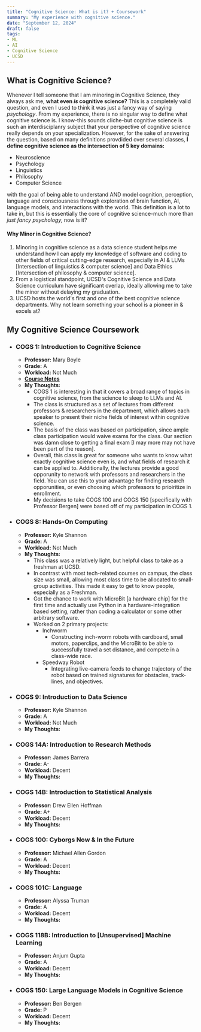 ```yaml
---
title: "Cognitive Science: What is it? + Coursework"
summary: "My experience with cognitive science."
date: "September 12, 2024"
draft: false
tags:
- ML
- AI
- Cognitive Science
- UCSD
---
```


## What is Cognitive Science?
Whenever I tell someone that I am minoring in Cognitive Science, they always ask me, **what even _is_ cognitive science?** This is a completely valid question, and even I used to think it was just a fancy way of saying _psychology_. From my experience, there is no singular way to define what cognitive science is. I know-this sounds cliche-but cognitive science is such an interdisciplanry subject that your perspective of cognitive science really depends on your specialization. However, for the sake of answering the question, based on many definitions provdided over several classes, **I define cognitive science as the intersection of 5 key domains:**
- Neuroscience
- Psychology
- Linguistics
- Philosophy
- Computer Science

with the goal of being able to understand AND model cognition, perception, language and consciousness through exploration of brain function, AI, language models, and interactions with the world. This definition is a lot to take in, but this is essentially the core of cognitive science-much more than _just fancy psychology,_ now is it? 
#### Why Minor in Cognitive Science? 
1. Minoring in cognitive science as a data science student helps me understand how I can apply my knowledge of software and coding to other fields of critical cutting-edge research, especially in AI & LLMs [Intersection of linguistics & computer science] and Data Ethics [Intersection of philosophy & computer science]. 
2. From a logistical standpoint, UCSD's Cognitive Science and Data Science curriculum have significant overlap, ideally allowing me to take the minor without delaying my graduation.
3. UCSD hosts the world's first and one of the best cognitive science departments. Why not learn something your school is a pioneer in & excels at?


## My Cognitive Science Coursework
- ### COGS 1: Introduction to Cognitive Science
  - **Professor:** Mary Boyle
  - **Grade:** A
  - **Workload:** Not Much
  - <a href="https://docs.google.com/document/d/112ary40icpclplcqNw0H-JsJmBcawwAbHoszzjTq0Do/edit?usp=sharing" target="_blank"> **Course Notes** </a>
  - **My Thoughts:**
    - COGS 1 is interesting in that it covers a broad range of topics in cognitive science, from the science to sleep to LLMs and AI.
    - The class is structured as a set of lectures from different professors & researchers in the department, which allows each speaker to present their niche fields of interest within cognitive science. 
    - The basis of the class was based on participation, since ample class participation would waive exams for the class. Our section was damn close to getting a final exam [I may more may not have been part of the reason].
    - Overall, this class is great for someone who wants to know what exactly cognitive science even is, and what fields of research it can be applied to. Additionally, the lectures provide a good opporunity to network with professors and researchers in the field. You can use this to your advantage for finding research opporunities, or even choosing which professors to prioiritize in enrollment.
    - My decisions to take COGS 100 and COGS 150 [specifically with Professor Bergen] were based off of my participation in COGS 1. 

- ### COGS 8: Hands-On Computing
  - **Professor:** Kyle Shannon
  - **Grade:** A
  - **Workload:** Not Much
  - **My Thoughts:**
    - This class was a relatively light, but helpful class to take as a freshman at UCSD. 
    - In contrast with most tech-related courses on campus, the class size was small, allowing most class time to be allocated to small-group activities. This made it easy to get to know people, especially as a Freshman.
    - Got the chance to work with MicroBit [a hardware chip] for the first time and actually use Python in a hardware-integration based setting, rather than coding a calculator or some other arbitrary software. 
    - Worked on 2 primary projects:
      - Inchworm
        - Constructing inch-worm robots with cardboard, small motors, paperclips, and the MicroBit to be able to successfully travel a set distance, and compete in a class-wide race.
      - Speedway Robot
        - Integrating live-camera feeds to change trajectory of the robot based on trained signatures for obstacles, track-lines, and objectives.

- ### COGS 9: Introduction to Data Science
  - **Professor:** Kyle Shannon
  - **Grade:** A
  - **Workload:** Not Much
  - **My Thoughts:**

- ### COGS 14A: Introduction to Research Methods
  - **Professor:** James Barrera
  - **Grade:** A-
  - **Workload:** Decent
  - **My Thoughts:**

- ### COGS 14B: Introduction to Statistical Analysis
  - **Professor:** Drew Ellen Hoffman
  - **Grade:** A+
  - **Workload:** Decent
  - **My Thoughts:**

- ### COGS 100: Cyborgs Now & In the Future
  - **Professor:** Michael Allen Gordon
  - **Grade:** A
  - **Workload:** Decent
  - **My Thoughts:**

- ### COGS 101C: Language
  - **Professor:** Alyssa Truman
  - **Grade:** A
  - **Workload:** Decent
  - **My Thoughts:**

- ### COGS 118B: Introduction to [Unsupervised] Machine Learning
  - **Professor:** Anjum Gupta
  - **Grade:** A
  - **Workload:** Decent
  - **My Thoughts:**

- ### COGS 150: Large Language Models in Cognitive Science
  - **Professor:** Ben Bergen
  - **Grade:** P
  - **Workload:** Decent
  - **My Thoughts:**

